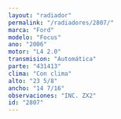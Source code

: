 ```yaml
---
layout: "radiador"
permalink: "/radiadores/2807/"
marca: "Ford"
modelo: "Focus"
ano: "2006"
motor: "L4 2.0"
transmision: "Automática"
parte: "431413"
clima: "Con clima"
alto: "23 5/8"
ancho: "14 7/16"
observaciones: "INC. ZX2"
id: "2807"
---
```


